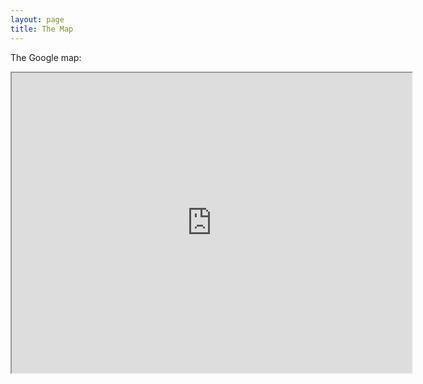 ```yaml
---
layout: page
title: The Map
---
```


The Google map: 

<iframe src="https://www.google.com/maps/d/u/0/embed?mid=1CAssela3kR3QPbu2NCYTm84eUCfIkdM&ehbc=2E312F" width="640" height="480"></iframe>
